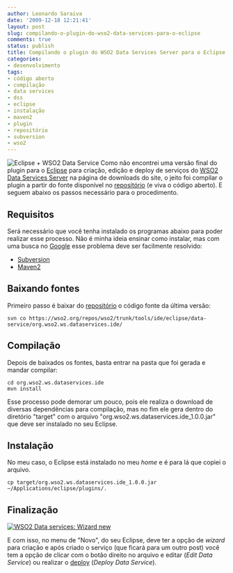 ```yaml
---
author: Leonardo Saraiva
date: '2009-12-18 12:21:41'
layout: post
slug: compilando-o-plugin-do-wso2-data-services-para-o-eclipse
comments: true
status: publish
title: Compilando o plugin do WSO2 Data Services Server para o Eclipse
categories:
- desenvolvimento
tags:
- código aberto
- compilação
- data services
- dss
- eclipse
- instalação
- maven2
- plugin
- repositório
- subversion
- wso2
---
```


![Eclipse + WSO2 Data Service](http://assets.mcorp.com.br/wp-content/uploads/2009/12/eclipse-wso2-ds.png) Como não encontrei uma versão
final do plugin para o [Eclipse](http://www.eclipse.org) para criação, edição
e deploy de serviços do [WSO2 Data Services Server](http://wso2.org/projects/data-services-server/java) na página de downloads do site, o jeito foi
compilar o plugin a partir do fonte disponível no
[repositório](http://wso2.org/svn) (e viva o código aberto). E seguem abaixo
os passos necessário para o procedimento.

## Requisitos

Será necessário que você tenha instalado os programas abaixo para poder
realizar esse processo. Não é minha ideia ensinar como instalar, mas com uma
busca no [Google](http://www.google.com.br) esse problema deve ser facilmente
resolvido:

  * [Subversion](http://subversion.tigris.org/)
  * [Maven2](http://maven.apache.org/)

## Baixando fontes

Primeiro passo é baixar do [repositório](http://wso2.org/svn) o código fonte
da última versão:

    svn co https://wso2.org/repos/wso2/trunk/tools/ide/eclipse/data-service/org.wso2.ws.dataservices.ide/

## Compilação

Depois de baixados os fontes, basta entrar na pasta que foi gerada e mandar
compilar:

    cd org.wso2.ws.dataservices.ide
    mvn install

Esse processo pode demorar um pouco, pois ele realiza o download de diversas
dependências para compilação, mas no fim ele gera dentro do diretório "target"
com o arquivo "org.wso2.ws.dataservices.ide_1.0.0.jar" que deve ser instalado
no seu Eclipse.

## Instalação

No meu caso, o Eclipse está instalado no meu _home_ e é para lá que copiei o
arquivo.

    cp target/org.wso2.ws.dataservices.ide_1.0.0.jar ~/Applications/eclipse/plugins/.

## Finalização

[![WSO2 Data services: Wizard new](http://assets.mcorp.com.br/wp-content/uploads/2009/12/wso2-data-services-wizard-new-300x234.png)](http://assets.mcorp.com.br/wp-content/uploads/2009/12/wso2-data-services-wizard-new.png)

E com isso, no menu de "Novo", do seu Eclipse, deve
ter a opção de _wizard_ para criação e após criado o serviço (que ficará para
um outro post) você tem a opção de clicar com o botão direito no arquivo e
editar (_Edit Data Service_) ou realizar o [deploy](/glossario/#Deploy)
(_Deploy Data Service_).

